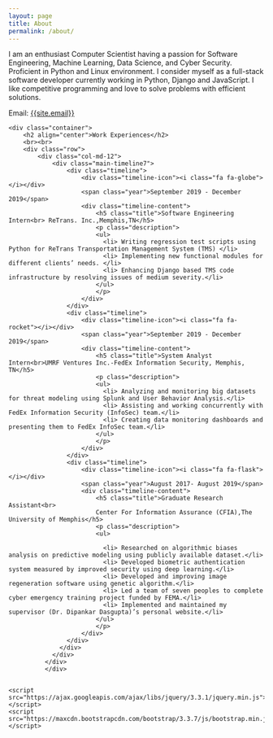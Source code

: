 ```yaml
---
layout: page
title: About
permalink: /about/
---
```

<p>
I am an enthusiast Computer Scientist having a passion for Software Engineering, Machine Learning, Data Science, and Cyber Security. Proficient in Python and Linux environment. I consider myself as a full-stack software developer currently working in Python, Django and JavaScript. I like competitive programming and love to solve problems with efficient solutions.
</p>

Email: <a href="mailto:{{site.email}}?Subject=From Blog Site:">{{site.email}}</a>


<!-- body text -->
<div class="container">
  <div class="about">

    <div class="container">
        <h2 align="center">Work Experiences</h2>
        <br><br>
        <div class="row">
            <div class="col-md-12">
                <div class="main-timeline7">
                    <div class="timeline">
                        <div class="timeline-icon"><i class="fa fa-globe"></i></div>
                        <span class="year">September 2019 - December 2019</span>
                        <div class="timeline-content">
                            <h5 class="title">Software Engineering Intern<br> ReTrans. Inc.,Memphis,TN</h5>
                            <p class="description">
                            <ul>
                              <li> Writing regression test scripts using Python for ReTrans Transportation Management System (TMS) </li>
                              <li> Implementing new functional modules for different clients’ needs. </li>
                              <li> Enhancing Django based TMS code infrastructure by resolving issues of medium severity.</li>
                            </ul>
                            </p>
                        </div>
                    </div>
                    <div class="timeline">
                        <div class="timeline-icon"><i class="fa fa-rocket"></i></div>
                        <span class="year">September 2019 - December 2019</span>
                        <div class="timeline-content">
                            <h5 class="title">System Analyst Intern<br>UMRF Ventures Inc.-FedEx Information Security, Memphis, TN</h5>
                            <p class="description">
                            <ul>
                              <li> Analyzing and monitoring big datasets for threat modeling using Splunk and User Behavior Analysis.</li>
                              <li> Assisting and working concurrently with FedEx Information Security (InfoSec) team.</li>
                              <li> Creating data monitoring dashboards and presenting them to FedEx InfoSec team.</li>
                            </ul>
                            </p>
                        </div>
                    </div>
                    <div class="timeline">
                        <div class="timeline-icon"><i class="fa fa-flask"></i></div>
                        <span class="year">August 2017- August 2019</span>
                        <div class="timeline-content">
                            <h5 class="title">Graduate Research Assistant<br>
                            Center For Information Assurance (CFIA),The University of Memphis</h5>
                            <p class="description">
                            <ul>

                              <li> Researched on algorithmic biases analysis on predictive modeling using publicly available dataset.</li>
                              <li> Developed biometric authentication system measured by improved security using deep learning.</li>
                              <li> Developed and improving image regeneration software using genetic algorithm.</li>
                              <li> Led a team of seven peoples to complete cyber emergency training project funded by FEMA.</li>
                              <li> Implemented and maintained my supervisor (Dr. Dipankar Dasgupta)’s personal website.</li>
                            </ul>
                            </p>
                        </div>
                    </div>
                  </div>
                </div>
              </div>
              </div>


    <script src="https://ajax.googleapis.com/ajax/libs/jquery/3.3.1/jquery.min.js"></script>
    <script src="https://maxcdn.bootstrapcdn.com/bootstrap/3.3.7/js/bootstrap.min.js"></script>

